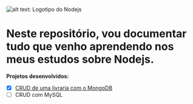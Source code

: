  ![alt text: Logotipo do Nodejs](https://ennio.com.br/storage/2016/12/nodejs-logo.png)

# Neste repositório, vou documentar tudo que venho aprendendo nos meus estudos sobre Nodejs.

**Projetos desenvolvidos:**

- [X] [CRUD de uma livraria com o MongoDB](https://github.com/davidneves11/estudos-nodejs/tree/main/livraria)
- [ ] CRUD com MySQL
